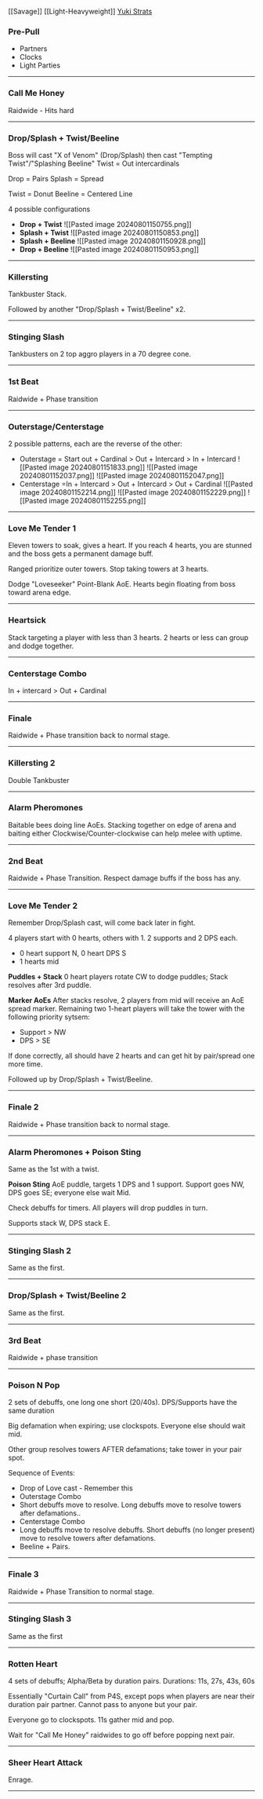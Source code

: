 [[Savage]] [[Light-Heavyweight]]
[Yuki Strats](https://www.youtube.com/watch?v=jY_a_-SMRE8)
### Pre-Pull
- Partners
- Clocks
- Light Parties
___
### Call Me Honey
Raidwide - Hits hard
___
### Drop/Splash + Twist/Beeline
Boss will cast "X of Venom" (Drop/Splash) then cast "Tempting Twist"/"Splashing Beeline"
Twist = Out intercardinals

Drop = Pairs
Splash = Spread

Twist = Donut
Beeline = Centered Line

4 possible configurations
- **Drop + Twist**
	![[Pasted image 20240801150755.png]]
- **Splash + Twist**
	![[Pasted image 20240801150853.png]]
- **Splash + Beeline**
	![[Pasted image 20240801150928.png]]
- **Drop + Beeline**
	![[Pasted image 20240801150953.png]]
___
### Killersting
Tankbuster Stack.

Followed by another "Drop/Splash + Twist/Beeline" x2.
___
### Stinging Slash
Tankbusters on 2 top aggro players in a 70 degree cone.
___
### 1st Beat
Raidwide + Phase transition
___
### Outerstage/Centerstage
2 possible patterns, each are the reverse of the other:
- Outerstage = Start out + Cardinal > Out + Intercard > In + Intercard
	![[Pasted image 20240801151833.png]]
	![[Pasted image 20240801152037.png]]
	![[Pasted image 20240801152047.png]]
- Centerstage =In + Intercard > Out + Intercard > Out + Cardinal
	![[Pasted image 20240801152214.png]]
	![[Pasted image 20240801152229.png]]
	![[Pasted image 20240801152255.png]]
___
### Love Me Tender 1
Eleven towers to soak, gives a heart. If you reach 4 hearts, you are stunned and the boss gets a permanent damage buff. 

Ranged prioritize outer towers. Stop taking towers at 3 hearts.

Dodge "Loveseeker" Point-Blank AoE. Hearts begin floating from boss toward arena edge.
___
### Heartsick
Stack targeting a player with less than 3 hearts.
2 hearts or less can group and dodge together.
___
### Centerstage Combo
In + intercard > Out + Cardinal
___
### Finale
Raidwide + Phase transition back to normal stage.
___
### Killersting 2
Double Tankbuster
___

### Alarm Pheromones
Baitable bees doing line AoEs.
Stacking together on edge of arena and baiting either Clockwise/Counter-clockwise can help melee with uptime.
___
### 2nd Beat
Raidwide + Phase Transition. Respect damage buffs if the boss has any.
___
### Love Me Tender 2
Remember Drop/Splash cast, will come back later in fight.

4 players start with 0 hearts, others with 1.
2 supports and 2 DPS each.
- 0 heart support N, 0 heart DPS S
- 1 hearts mid

**Puddles + Stack**
0 heart players rotate CW to dodge puddles; Stack resolves after 3rd puddle.

**Marker AoEs**
After stacks resolve, 2 players from mid will receive an AoE spread marker. Remaining two 1-heart players will take the tower with the following priority sytsem:
- Support > NW
- DPS > SE

If done correctly, all should have 2 hearts and can get hit by pair/spread one more time.

Followed up by Drop/Splash + Twist/Beeline.
___
### Finale 2
Raidwide + Phase transition back to normal stage.
___
### Alarm Pheromones + Poison Sting
Same as the 1st with a twist.

**Poison Sting**
AoE puddle, targets 1 DPS and 1 support. Support goes NW, DPS goes SE; everyone else wait Mid. 

Check debuffs for timers. All players will drop puddles in turn.

Supports stack W, DPS stack E.
___
### Stinging Slash 2
Same as the first.
___
### Drop/Splash + Twist/Beeline 2
Same as the first.
___
### 3rd Beat
Raidwide + phase transition
___
### Poison N Pop
2 sets of debuffs, one long one short (20/40s).
	DPS/Supports have the same duration

Big defamation when expiring; use clockspots. Everyone else should wait mid.

Other group resolves towers AFTER defamations; take tower in your pair spot.

Sequence of Events:
- Drop of Love cast - Remember this
- Outerstage Combo
- Short debuffs move to resolve. Long debuffs move to resolve towers after defamations..
- Centerstage Combo
- Long debuffs move to resolve debuffs. Short debuffs (no longer present) move to resolve towers after defamations.
- Beeline + Pairs.
___
### Finale 3
Raidwide + Phase Transition to normal stage.
___
### Stinging Slash 3
Same as the first
___
### Rotten Heart
4 sets of debuffs; Alpha/Beta by duration pairs.
Durations: 11s, 27s, 43s, 60s

Essentially "Curtain Call" from P4S, except pops when players are near their duration pair partner. Cannot pass to anyone but your pair.

Everyone go to clockspots. 11s gather mid and pop.

Wait for "Call Me Honey" raidwides to go off before popping next pair.
___
### Sheer Heart Attack
Enrage.
___

